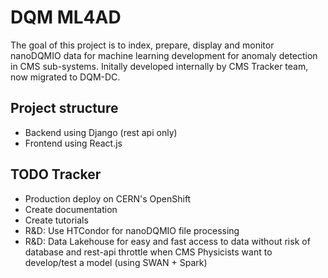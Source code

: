 # DQM ML4AD

The goal of this project is to index, prepare, display and monitor nanoDQMIO data for machine learning development for anomaly detection in CMS sub-systems. Initally developed internally by CMS Tracker team, now migrated to DQM-DC.

## Project structure

* Backend using Django (rest api only)
* Frontend using React.js

## TODO Tracker

* Production deploy on CERN's OpenShift
* Create documentation
* Create tutorials
* R&D: Use HTCondor for nanoDQMIO file processing
* R&D: Data Lakehouse for easy and fast access to data without risk of database and rest-api throttle when CMS Physicists want to develop/test a model (using SWAN + Spark)
